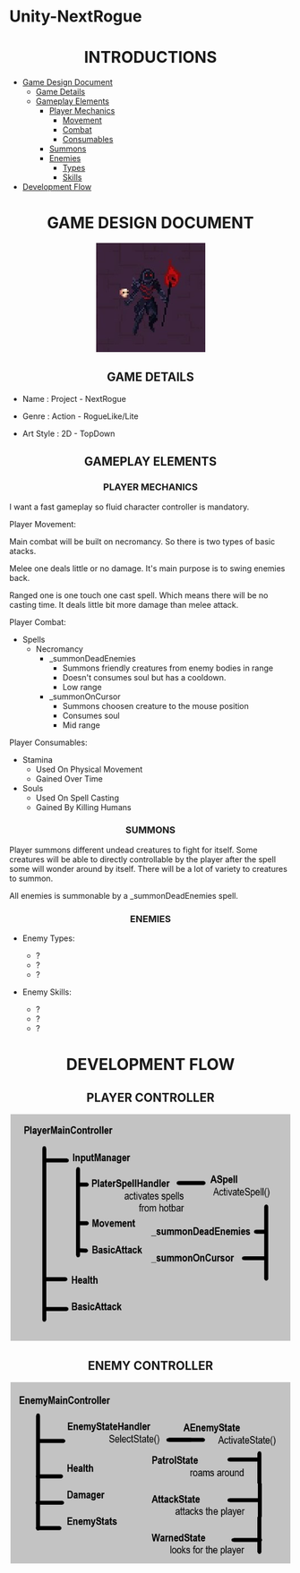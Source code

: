 # Unity-NextRogue

<h1 align = "center"> INTRODUCTIONS </h1>

- [Game Design Document](#gamedesignDoc)
    - [Game Details](#gameDetails)
    - [Gameplay Elements](#gameplayElements)
      - [Player Mechanics](#playermechanics)
          - [Movement](#playerMovement)
          - [Combat](#playerCombat)
          - [Consumables](#playerConsumables)
      - [Summons](#summons)
      - [Enemies](#enemies)
         - [Types](#enemyTypes)
         - [Skills](#enemySkills)
 - [Development Flow](#developmentFlow)


<h1 align = "center" id = "gamedesignDoc"> GAME DESIGN DOCUMENT </h1>

<p align = "center"><img src="img/necromancer1.jpg" alt="Necromancer1"><p>

<h2 align = "center" id = "gameDetails"> GAME DETAILS </h2>

- <p> Name :        Project - NextRogue</p>
- <p> Genre :       Action - RogueLike/Lite</p>
- <p> Art Style :   2D - TopDown</p>
  
<h2 align = "center" id = "gameplayElements"> GAMEPLAY ELEMENTS </h2>

<h3 align = "center" id = "playermechanics" >PLAYER MECHANICS</h3>

I want a fast gameplay so fluid character controller is mandatory. 

<p id = "playerMovement" >Player Movement:</p>

Main combat will be built on necromancy. So there is two types of basic atacks. 

Melee one deals little or no damage. It's main purpose is to swing enemies back.

Ranged one is one touch one cast spell. Which means there will be no casting time.
It deals little bit more damage than melee attack.

<p id = "playerCombat" >Player Combat:</p>

  - Spells
    - Necromancy 
      - _summonDeadEnemies
        - Summons friendly creatures from enemy bodies in range
        - Doesn't consumes soul but has a cooldown.
        - Low range
      - _summonOnCursor
        - Summons choosen creature to the mouse position
        - Consumes soul
        - Mid range

<p id = "playerConsumables" >Player Consumables:</p>

  - Stamina
    - Used On Physical Movement
    - Gained Over Time
  - Souls 
    - Used On Spell Casting
    - Gained By Killing Humans

<h3 align = "center" id = "summons"> SUMMONS</h3>

Player summons different undead creatures to fight for itself. Some creatures will be able to directly controllable by the player after the spell some will wonder around by itself. There will be a lot of variety to creatures to summon.

All enemies is summonable by a _summonDeadEnemies spell.

<h3 align = "center" id = "enemies" >ENEMIES</h3>

- <p id = "enemyTypes" >Enemy Types:</p>
    
    - ?
    - ?
    - ?

 - <p id = "enemySkills" >Enemy Skills:</p>

    - ?
    - ?
    - ?
  

<h1 align = "center" id = "developmentFlow"> DEVELOPMENT FLOW </h1>


<h2 align = "center"> PLAYER CONTROLLER </h2>
<p align = "center">
<img src="img/PlayerController.png" width="500" alt="PlayerMechanics">
<p>
<h2 align = "center"> ENEMY CONTROLLER </h2>
<p align = "center">
<img src="img/EnemyController.png" width="500" alt="PlayerMechanics">
<p>
